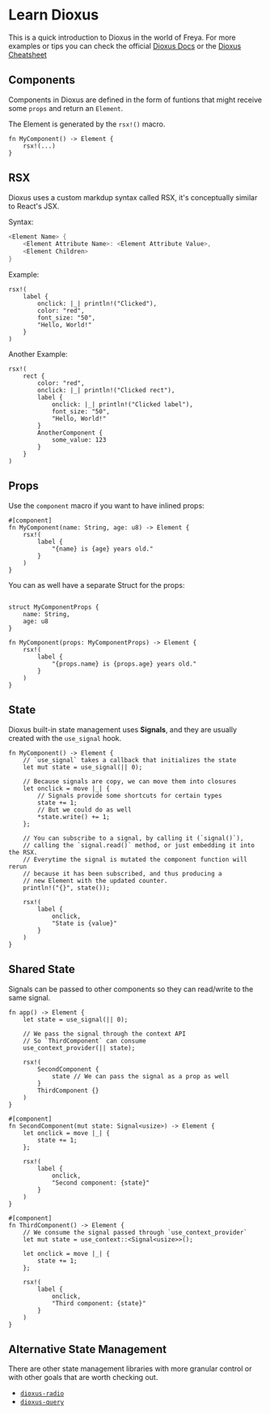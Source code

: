 # Learn Dioxus

This is a quick introduction to Dioxus in the world of Freya. For more examples or tips you can check the official [Dioxus Docs](https://dioxuslabs.com/learn/0.5/) or the [Dioxus Cheatsheet](https://github.com/marc2332/dioxus-cheatsheet)

## Components
Components in Dioxus are defined in the form of funtions that might receive some `props` and return an `Element`.

The Element is generated by the `rsx!()` macro.

```rs, no_run
fn MyComponent() -> Element {
    rsx!(...)
}
```

## RSX

Dioxus uses a custom markdup syntax  called RSX, it's conceptually similar to React's JSX.

Syntax:

```rs
<Element Name> {
    <Element Attribute Name>: <Element Attribute Value>,
    <Element Children>
}
```

Example:

```rs, no_run
rsx!(
    label {
        onclick: |_| println!("Clicked"),
        color: "red",
        font_size: "50",
        "Hello, World!"
    }
)
```

Another Example:

```rs, no_run
rsx!(
    rect {
        color: "red",
        onclick: |_| println!("Clicked rect"),
        label {
            onclick: |_| println!("Clicked label"),
            font_size: "50",
            "Hello, World!"
        }
        AnotherComponent {
            some_value: 123
        }
    }
)
```

## Props

Use the `component` macro if you want to have inlined props:

```rs, no_run
#[component]
fn MyComponent(name: String, age: u8) -> Element {
    rsx!(
        label {
            "{name} is {age} years old."
        }
    )
}
```

You can as well have a separate Struct for the props:
```rs, no_run

struct MyComponentProps {
    name: String,
    age: u8
}

fn MyComponent(props: MyComponentProps) -> Element {
    rsx!(
        label {
            "{props.name} is {props.age} years old."
        }
    )
}
```


## State

Dioxus built-in state management uses **Signals**, and they are usually created with the `use_signal` hook.

```rs, no_run
fn MyComponent() -> Element {
    // `use_signal` takes a callback that initializes the state
    let mut state = use_signal(|| 0); 

    // Because signals are copy, we can move them into closures
    let onclick = move |_| {
        // Signals provide some shortcuts for certain types
        state += 1;
        // But we could do as well
        *state.write() += 1;
    };

    // You can subscribe to a signal, by calling it (`signal()`), 
    // calling the `signal.read()` method, or just embedding it into the RSX.
    // Everytime the signal is mutated the component function will rerun
    // because it has been subscribed, and thus producing a 
    // new Element with the updated counter.
    println!("{}", state());

    rsx!(
        label {
            onclick,
            "State is {value}"
        }
    )
}
```

## Shared State

Signals can be passed to other components so they can read/write to the same signal.


```rs, no_run
fn app() -> Element {
    let state = use_signal(|| 0);

    // We pass the signal through the context API
    // So `ThirdComponent` can consume
    use_context_provider(|| state);

    rsx!(
        SecondComponent {
            state // We can pass the signal as a prop as well
        }
        ThirdComponent {}
    )
}

#[component]
fn SecondComponent(mut state: Signal<usize>) -> Element {
    let onclick = move |_| {
        state += 1;
    };

    rsx!(
        label {
            onclick,
            "Second component: {state}"
        }
    )
}

#[component]
fn ThirdComponent() -> Element {
    // We consume the signal passed through `use_context_provider`
    let mut state = use_context::<Signal<usize>>();

    let onclick = move |_| {
        state += 1;
    };

    rsx!(
        label {
            onclick,
            "Third component: {state}"
        }
    )
}
```

## Alternative State Management

There are other state management libraries with more granular control or with other goals that are worth checking out.

- [`dioxus-radio`](https://github.com/dioxus-community/dioxus-radio)
- [`dioxus-query`](https://github.com/marc2332/dioxus-query)